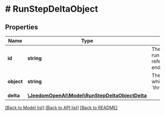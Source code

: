 # # RunStepDeltaObject

## Properties

Name | Type | Description | Notes
------------ | ------------- | ------------- | -------------
**id** | **string** | The identifier of the run step, which can be referenced in API endpoints. |
**object** | **string** | The object type, which is always &#x60;thread.run.step.delta&#x60;. |
**delta** | [**\JeedomOpenAI\Model\RunStepDeltaObjectDelta**](RunStepDeltaObjectDelta.md) |  |

[[Back to Model list]](../../README.md#models) [[Back to API list]](../../README.md#endpoints) [[Back to README]](../../README.md)
